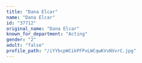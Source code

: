 ```yaml
---
title: "Dana Elcar"
name: "Dana Elcar"
id: "37712"
original_name: "Dana Elcar"
known_for_department: "Acting"
gender: "2"
adult: "false"
profile_path: "/iYYbcpWCikPFPvLWCqwKVvNVvrC.jpg"
---
```

